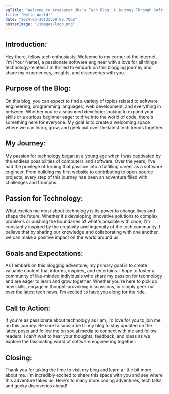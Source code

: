 ```yaml
---
ogTitle: "Welcome to Aryakumar Jha's Tech Blog: A Journey Through Software Engineering"
title: "Hello World!"
date: "2024-03-20T23:09:08.706Z"
posterImage: "/images/logo.png"
---
```


## Introduction:

Hey there, fellow tech enthusiasts! Welcome to my corner of the internet. I'm [Your Name], a passionate software engineer with a love for all things technology-related. I'm thrilled to embark on this blogging journey and share my experiences, insights, and discoveries with you.

## Purpose of the Blog:

On this blog, you can expect to find a variety of topics related to software engineering, programming languages, web development, and everything in between. Whether you're a seasoned developer looking to expand your skills or a curious beginner eager to dive into the world of code, there's something here for everyone. My goal is to create a welcoming space where we can learn, grow, and geek out over the latest tech trends together.

## My Journey:

My passion for technology began at a young age when I was captivated by the endless possibilities of computers and software. Over the years, I've had the privilege of turning that passion into a fulfilling career as a software engineer. From building my first website to contributing to open-source projects, every step of this journey has been an adventure filled with challenges and triumphs.

## Passion for Technology:

What excites me most about technology is its power to change lives and shape the future. Whether it's developing innovative solutions to complex problems or pushing the boundaries of what's possible with code, I'm constantly inspired by the creativity and ingenuity of the tech community. I believe that by sharing our knowledge and collaborating with one another, we can make a positive impact on the world around us.

## Goals and Expectations:

As I embark on this blogging adventure, my primary goal is to create valuable content that informs, inspires, and entertains. I hope to foster a community of like-minded individuals who share my passion for technology and are eager to learn and grow together. Whether you're here to pick up new skills, engage in thought-provoking discussions, or simply geek out over the latest tech news, I'm excited to have you along for the ride.

## Call to Action:

If you're as passionate about technology as I am, I'd love for you to join me on this journey. Be sure to subscribe to my blog to stay updated on the latest posts and follow me on social media to connect with me and fellow readers. I can't wait to hear your thoughts, feedback, and ideas as we explore the fascinating world of software engineering together.

## Closing:

Thank you for taking the time to visit my blog and learn a little bit more about me. I'm incredibly excited to share this space with you and see where this adventure takes us. Here's to many more coding adventures, tech talks, and geeky discoveries ahead!
